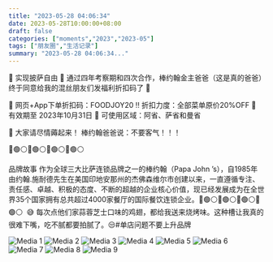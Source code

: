 ```yaml
---
title: "2023-05-28 04:06:34"
date: 2023-05-28T10:00:00+08:00
draft: false
categories: ["moments","2023","2023-05"]
tags: ["朋友圈","生活记录"]
summary: "2023-05-28 04:06:34..."
---
```


🍕 实现披萨自由 🍕
​
通过四年考察期和四次合作，棒约翰金主爸爸（这是真的爸爸）终于同意给我的混丝朋友们发福利折扣码了 👅

📲 网页+App下单折扣码：FOODJOY20
‼️ 折扣力度：全部菜单原价20%OFF
📅 有效期至 2023年10月31日
📍 可使用区域：阿省、萨省和曼省

🥳 大家请尽情薅起来！
棒约翰爸爸说：不要客气！！！

🔴🟢⚪🔴🟢⚪🔴🟢⚪🔴🟢⚪

品牌故事 
作为全球三大比萨连锁品牌之一的棒约翰（Papa John ’s），自1985年由约翰.施耐德先生在美国印地安那州的杰佛森维尔市创建以来，一直遵循专注、责任感、卓越、积极的态度、不断的超越的企业核心价值，现已经发展成为在全世界35个国家拥有总共超过4000家餐厅的国际餐饮连锁企业。
​
​🔴🟢⚪🔴🟢⚪🔴🟢⚪🔴🟢⚪
​
​😅 每次点他们家蒜蓉芝士口味的鸡翅，都给我送来烧烤味。这种槽让我真的很难下嘴，吃不腻都要拍腻了。😒 
​
​#单店问题不要上升品牌

![Media 1](/Moments/photos/2023-05-28/202305280406340.jpg)
![Media 2](/Moments/photos/2023-05-28/202305280406341.jpg)
![Media 3](/Moments/photos/2023-05-28/202305280406342.jpg)
![Media 4](/Moments/photos/2023-05-28/202305280406343.jpg)
![Media 5](/Moments/photos/2023-05-28/202305280406344.jpg)
![Media 6](/Moments/photos/2023-05-28/202305280406345.jpg)
![Media 7](/Moments/photos/2023-05-28/202305280406346.jpg)
![Media 8](/Moments/photos/2023-05-28/202305280406347.jpg)
![Media 9](/Moments/photos/2023-05-28/202305280406348.jpg)

